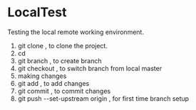 # LocalTest
Testing the local remote working environment.

1. git clone <repo-url>, to clone the project.
2. cd <repo-directory>
3. git branch <your branch name>, to create branch
4. git checkout <your branch name>, to switch branch from local master
5. making changes
6. git add <files>, to add changes
7. git commit <files>, to commit changes
8. git push --set-upstream origin <your branch name>, for first time branch setup
